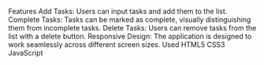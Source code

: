 Features
Add Tasks: Users can input tasks and add them to the list.
Complete Tasks: Tasks can be marked as complete, visually distinguishing them from incomplete tasks.
Delete Tasks: Users can remove tasks from the list with a delete button.
Responsive Design: The application is designed to work seamlessly across different screen sizes.
Used 
HTML5
CSS3
JavaScript
